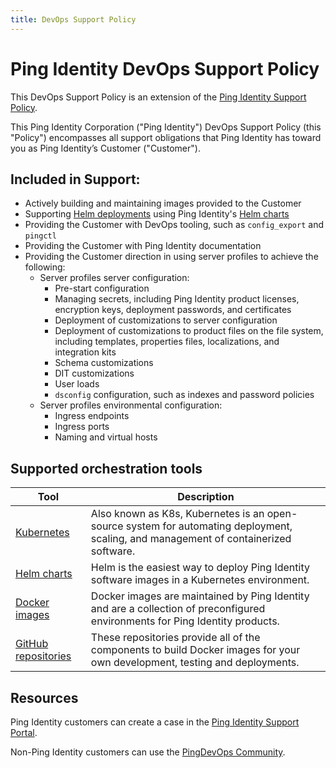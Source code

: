 ```yaml
---
title: DevOps Support Policy
---
```

# Ping Identity DevOps Support Policy

This DevOps Support Policy is an extension of the [Ping Identity Support Policy](https://www.pingidentity.com/en/legal/support-policy.html).

This Ping Identity Corporation ("Ping Identity") DevOps Support Policy (this "Policy") encompasses all support obligations that Ping Identity has toward you as Ping Identity’s Customer ("Customer").

## Included in Support:

* Actively building and maintaining images provided to the Customer
* Supporting [Helm deployments](https://helm.pingidentity.com/) using Ping Identity's [Helm charts](https://github.com/pingidentity/helm-charts)
* Providing the Customer with DevOps tooling, such as `config_export` and `pingctl`
* Providing the Customer with Ping Identity documentation
* Providing the Customer direction in using server profiles to achieve the following:
    * Server profiles server configuration:
        * Pre-start configuration
        * Managing secrets, including Ping Identity product licenses, encryption keys, deployment passwords, and certificates
        * Deployment of customizations to server configuration
        * Deployment of customizations to product files on the file system, including templates, properties files, localizations, and integration kits
        * Schema customizations
        * DIT customizations
        * User loads
        * `dsconfig` configuration, such as indexes and password policies
    * Server profiles environmental configuration:
        * Ingress endpoints
        * Ingress ports
        * Naming and virtual hosts

## Supported orchestration tools

|Tool                                                        |Description                                                                                                                         |
|------------------------------------------------------------|------------------------------------------------------------------------------------------------------------------------------------|
|[Kubernetes](https://kubernetes.io/)                        |Also known as K8s, Kubernetes is an open-source system for automating deployment, scaling, and management of containerized software.|
|[Helm charts](https://helm.pingidentity.com/)               |Helm is the easiest way to deploy Ping Identity software images in a Kubernetes environment.                                        |
|[Docker images](https://hub.docker.com/u/pingidentity)      |Docker images are maintained by Ping Identity and are a collection of preconfigured environments for Ping Identity products.        |
|[GitHub repositories](https://github.com/topics/ping-devops)|These repositories provide all of the components to build Docker images for your own development, testing and deployments.          |

## Resources

Ping Identity customers can create a case in the [Ping Identity Support Portal](https://support.pingidentity.com/s/).

Non-Ping Identity customers can use the [PingDevOps Community](https://support.pingidentity.com/s/topic/0TO1W000000IF30WAG/pingdevops).